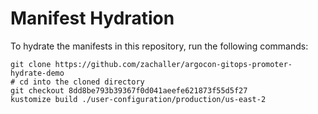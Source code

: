 # Manifest Hydration

To hydrate the manifests in this repository, run the following commands:

```shell
git clone https://github.com/zachaller/argocon-gitops-promoter-hydrate-demo
# cd into the cloned directory
git checkout 8dd8be793b39367f0d041aeefe621873f55d5f27
kustomize build ./user-configuration/production/us-east-2
```
